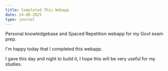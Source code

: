 ```yaml
---
title: Completed This Webapp
date: 24-08-2025
type: journal
---
```


Personal knowledgebase and Spaced Repetition webapp for my Govt exam prep.

I'm happy today that I completed this webapp.

I gave this day and night to build it, I hope this will be very useful for my studies.